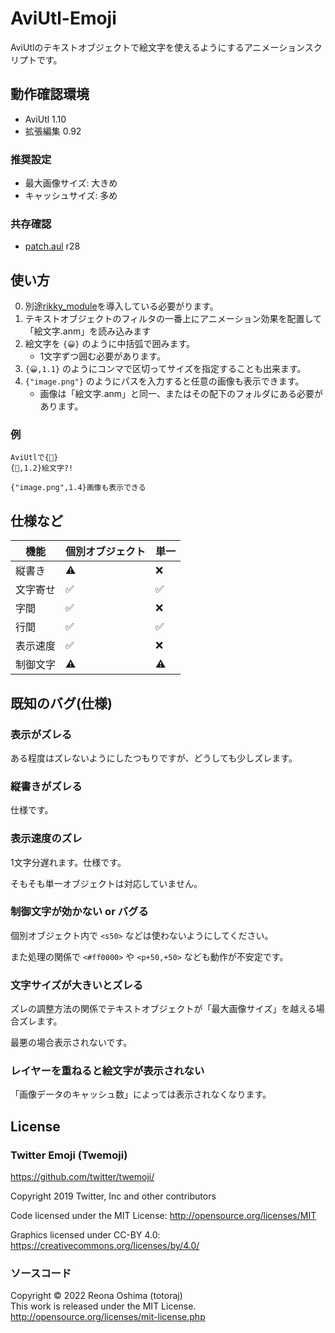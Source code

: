 
# AviUtl-Emoji

AviUtlのテキストオブジェクトで絵文字を使えるようにするアニメーションスクリプトです。

## 動作確認環境

- AviUtl 1.10
- 拡張編集 0.92

### 推奨設定

- 最大画像サイズ: 大きめ
- キャッシュサイズ: 多め

### 共存確認

- [patch.aul](https://github.com/ePi5131/patch.aul) r28


## 使い方

0. 別途[rikky_module](https://hazumurhythm.com/wev/amazon/?script=rikkymodulea2Z)を導入している必要がります。
1. テキストオブジェクトのフィルタの一番上にアニメーション効果を配置して「絵文字.anm」を読み込みます
2. 絵文字を `{😀}` のように中括弧で囲みます。
    - 1文字ずつ囲む必要があります。
3. `{😀,1.1}` のようにコンマで区切ってサイズを指定することも出来ます。
4. `{"image.png"}` のようにパスを入力すると任意の画像も表示できます。
    - 画像は「絵文字.anm」と同一、またはその配下のフォルダにある必要があります。

### 例

```
AviUtlで{🤔}
{🤩,1.2}絵文字?!

{"image.png",1.4}画像も表示できる
```


## 仕様など

| 機能 | 個別オブジェクト | 単一 |
| ---- | ---- | ---- |
|縦書き|⚠|❌|
|文字寄せ|✅|✅|
|字間|✅|❌|
|行間|✅|✅|
|表示速度|✅|❌|
|制御文字|⚠|⚠|

## 既知のバグ(仕様)

### 表示がズレる

ある程度はズレないようにしたつもりですが、どうしても少しズレます。

### 縦書きがズレる

仕様です。

### 表示速度のズレ

1文字分遅れます。仕様です。

そもそも単一オブジェクトは対応していません。

### 制御文字が効かない or バグる

個別オブジェクト内で `<s50>` などは使わないようにしてください。

また処理の関係で `<#ff0000>` や `<p+50,+50>` なども動作が不安定です。

### 文字サイズが大きいとズレる

ズレの調整方法の関係でテキストオブジェクトが「最大画像サイズ」を越える場合ズレます。

最悪の場合表示されないです。

### レイヤーを重ねると絵文字が表示されない

「画像データのキャッシュ数」によっては表示されなくなります。

## License

### Twitter Emoji (Twemoji)

<https://github.com/twitter/twemoji/>

Copyright 2019 Twitter, Inc and other contributors

Code licensed under the MIT License: <http://opensource.org/licenses/MIT>

Graphics licensed under CC-BY 4.0: <https://creativecommons.org/licenses/by/4.0/>

### ソースコード

Copyright &copy; 2022 Reona Oshima (totoraj)  
This work is released under the MIT License.  
<http://opensource.org/licenses/mit-license.php>